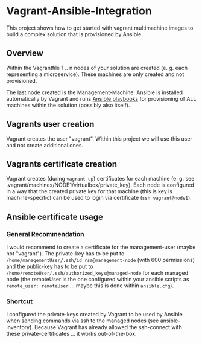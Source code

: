 # Vagrant-Ansible-Integration
This project shows how to get started with vagrant multimachine images to build a complex solution that is provisioned by Ansible.

## Overview
Within the Vagrantfile 1 .. n nodes of your solution are created (e. g. each representing a microservice). These machines are only created and not provisioned.

The last node created is the Management-Machine. Ansible is installed automatically by Vagrant and runs [Ansible playbooks](https://mobi3006.gitbooks.io/pierreinside/content/ansible.html) for provisioning of ALL machines within the solution (possibly also itself).

## Vagrants user creation
Vagrant creates the user "vagrant". Within this project we will use this user and not create additional ones.

## Vagrants certificate creation
Vagrant creates (during ``vagrant up``) certificates for each machine (e. g. see .vagrant/machines/NODE1/virtualbox/private_key). Each node is configured in a way that the created private key for that machine (this is key is machine-specific) can be used to login via certificate (``ssh vagrant@node1``).

## Ansible certificate usage
### General Recommendation
I would recommend to create a certificate for the management-user (maybe not "vagrant"). The private-key has to be put to ``/home/managementUser/.ssh/id_rsa@management-node`` (with 600 permissions) and the public-key has to be put to ``/home/remoteUser/.ssh/authorized_keys@managed-node`` for each managed node (the remoteUser is the one configured within your ansible scripts as ``remote_user: remoteUser`` ... maybe this is done within ``ansible.cfg``).

### Shortcut
I configured the private-keys created by Vagrant to be used by Ansible when sending commands via ssh to the managed nodes (see ansible-inventory). Because Vagrant has already allowed the ssh-connect with these private-certificates ... it works out-of-the-box. 

                                                     